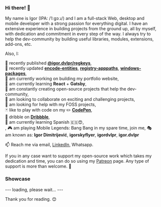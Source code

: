 ### Hi there! 👋

My name is Igor (IPA: /ˈIːɡɔːɹ/) and I am a full-stack Web, desktop and mobile developer with a strong passion for everything digital.
I have an extensive experience in building projects from the ground up, all by myself, with dedication and commitment in every step of the way.
I always try to help the dev-community by building useful libraries, modules, extensions, add-ons, etc.

Also, I:

📢 recently published **[@igor.dvlpr/regkeys](https://www.npmjs.com/package/@igor.dvlpr/regkeys)**, <br>
👀 recently updated **[encode-entities](https://www.npmjs.com/package/encode-entities)**, **[registry-apppaths](https://www.npmjs.com/package/registry-apppaths)**, **[windows-packages](https://www.npmjs.com/package/windows-packages)**, <br>
🔭 am currently working on building my portfolio website, <br>
🌱 am currently learning **React** + **Gatsby**, <br>
🎁 am constantly creating open-source projects that help the dev-community, <br>
👯 am looking to collaborate on exciting and challenging projects, <br>
🤝 am looking for help with my FOSS projects, <br>
🃏 like to play with code on my ✏️ **[CodePen](https://codepen.io/igorskyflyer/pens/public/)**, <br>
🏀 dribble on **[Dribbble](https://dribbble.com/igordvlpr)**, <br>
🙊 am currently learning Spanish 🇪🇸😍, <br>,
🎮 am playing Mobile Legends: Bang Bang in my spare time, join me,
🎭 am known as: **Igor Dimitrijević**, **igorskyflyer**, **igordvlpr**, **igor.dvlpr** <br>

📫 Reach me via email, [LinkedIn](https://www.linkedin.com/in/igor-dvlpr), Whatsapp.
<br>

If you in any case want to support my open-source work which takes my dedication and time, you can do so using my [Patreon](https://patreon.com/igor_dvlpr) page.
Any type of support is more than welcome. 🙂

### Showcase

--- loading, please wait... ---

Thank you for reading. 😊

